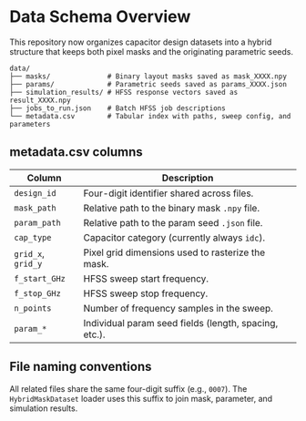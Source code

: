 # Data Schema Overview

This repository now organizes capacitor design datasets into a hybrid structure
that keeps both pixel masks and the originating parametric seeds.

```
data/
├── masks/              # Binary layout masks saved as mask_XXXX.npy
├── params/             # Parametric seeds saved as params_XXXX.json
├── simulation_results/ # HFSS response vectors saved as result_XXXX.npy
├── jobs_to_run.json    # Batch HFSS job descriptions
└── metadata.csv        # Tabular index with paths, sweep config, and parameters
```

## metadata.csv columns

| Column            | Description |
|-------------------|-------------|
| `design_id`       | Four-digit identifier shared across files. |
| `mask_path`       | Relative path to the binary mask `.npy` file. |
| `param_path`      | Relative path to the param seed `.json` file. |
| `cap_type`        | Capacitor category (currently always `idc`). |
| `grid_x`, `grid_y`| Pixel grid dimensions used to rasterize the mask. |
| `f_start_GHz`     | HFSS sweep start frequency. |
| `f_stop_GHz`      | HFSS sweep stop frequency. |
| `n_points`        | Number of frequency samples in the sweep. |
| `param_*`         | Individual param seed fields (length, spacing, etc.). |

## File naming conventions

All related files share the same four-digit suffix (e.g., `0007`). The
`HybridMaskDataset` loader uses this suffix to join mask, parameter, and
simulation results.
